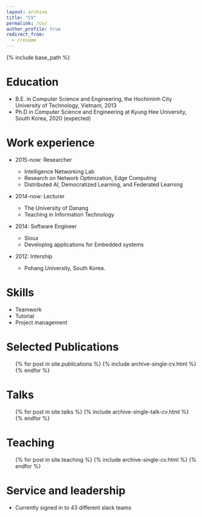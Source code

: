 ```yaml
---
layout: archive
title: "CV"
permalink: /cv/
author_profile: true
redirect_from:
  - /resume
---
```


{% include base_path %}

Education
======
* B.E. in Computer Science and Engineering, the Hochiminh City University of Technology, Vietnam, 2013
* Ph.D in Computer Science and Engineering at Kyung Hee University, South Korea, 2020 (expected)

Work experience
======
* 2015-now: Researcher
  * Intelligence Networking Lab
  * Research on Network Optimization, Edge Computing
  * Distributed AI, Democratized Learning, and Federated Learning
  
* 2014-now: Lecturer
  * The University of Danang
  * Teaching in Information Technology
  
* 2014: Software Engineer
  * Sioux
  * Developing applications for Embedded systems

* 2012: Intership
  * Pohang University, South Korea.
  
Skills
======
* Teamwork
* Tutorial
* Project management


Selected Publications
======
  <ul>{% for post in site.publications %}
    {% include archive-single-cv.html %}
  {% endfor %}</ul>
  
Talks
======
  <ul>{% for post in site.talks %}
    {% include archive-single-talk-cv.html %}
  {% endfor %}</ul>
  
Teaching
======
  <ul>{% for post in site.teaching %}
    {% include archive-single-cv.html %}
  {% endfor %}</ul>
  
Service and leadership
======
* Currently signed in to 43 different slack teams

